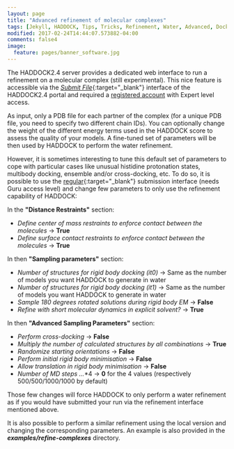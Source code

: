 ```yaml
---
layout: page
title: "Advanced refinement of molecular complexes"
tags: [Jekyll, HADDOCK, Tips, Tricks, Refinement, Water, Advanced, Docking, Simulation, Computational Biology, Modelling, Protein Structure]
modified: 2017-02-24T14:44:07.573882-04:00
comments: false4
image:
  feature: pages/banner_software.jpg
---
```


The HADDOCK2.4 server provides a dedicated web interface to run a refinement on a molecular complex (still experimental). This nice feature is accessible
via the [_Submit File_](https://wenmr.science.uu.nl/haddock2.4/submit_file){:target="_blank"} interface of the HADDOCK2.4 portal and required a [registered account][register_page] with
Expert level access.

As input, only a PDB file for each partner of the complex (for a unique PDB file, you need to specify two different chain
IDs). You can optionally change the weight of the different energy terms used in the HADDOCK score to assess the
quality of your models. A fine-tuned set of parameters will be then used by HADDOCK to perform the water refinement.

However, it is sometimes interesting to tune this default set of parameters to cope with particular cases like unusual histidine
protonation states, multibody docking, ensemble and/or cross-docking, etc.
To do so, it is possible to use the  [regular](https://wenmr.science.uu.nl/haddock2.4/submit/1){:target="_blank"} submission interface (needs Guru access level) and change few parameters to only
use the refinement capability of HADDOCK:

In the **"Distance Restraints"** section:

* _Define center of mass restraints to enforce contact between the molecules_ → **True**
* _Define surface contact restraints to enforce contact between the molecules_ → **True**

In then **"Sampling parameters"** section:

* _Number of structures for rigid body docking (it0)_ → Same as the number of models you want HADDOCK to generate in water
* _Number of structures for rigid body docking (it1)_ → Same as the number of models you want HADDOCK to generate in water
* _Sample 180 degrees rotated solutions during rigid body EM_ → **False**
* _Refine with short molecular dynamics in explicit solvent?_ -> **True**

In then **"Advanced Sampling Parameters"** section:

* _Perform cross-docking_ → **False**
* _Multiply the number of calculated structures by all combinations_ → **True**
* _Randomize starting orientations_ → **False**
* _Perform initial rigid body minimisation_ → **False**
* _Allow translation in rigid body minimisation_ → **False**
* _Number of MD steps ..._*4 → **0** for the 4 values (respectively 500/500/1000/1000 by default)

Those few changes will force HADDOCK to only perform a water refinement as if you would have submitted your run via the
refinement interface mentioned above. 

It is also possible to perform a similar refinement using the local version and changing the corresponding parameters.
An example is also provided in the ***examples/refine-complexes*** directory.


[register_page]: https://wenmr.science.uu.nl/auth/register "HADDOCK registration page"
